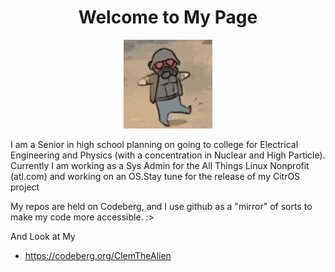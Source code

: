 <div align="center" class="section-heading">
    <h1>
     Welcome to My Page
    </h1>
     <p>
    <img src="/assets/fallout-new-vegas.gif" alt="Courier 6"/>
     </p>
</div>

I am a Senior in high school planning on going to college for Electrical Engineering and Physics (with a concentration in Nuclear and High Particle). Currently I am working as a Sys Admin for the All Things Linux Nonprofit (atl.com) and working on an OS.Stay tune for the release of my CitrOS project

My repos are held on Codeberg, and I use github as a "mirror" of sorts to make my code more accessible. :>

And Look at My
- https://codeberg.org/ClemTheAlien
